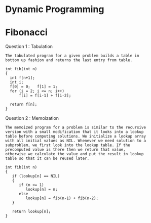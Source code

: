 # Dynamic Programming
# Fibonacci

Question 1 : Tabulation 

	The tabulated program for a given problem builds a table in 
	bottom up fashion and returns the last entry from table.

    int fib(int n)
	{
	  int f[n+1];
	  int i;
	  f[0] = 0;   f[1] = 1; 
	  for (i = 2; i <= n; i++)
	      f[i] = f[i-1] + f[i-2];
	 
	  return f[n];
	}

Question 2 : Memoization
	
	The memoized program for a problem is similar to the recursive 
	version with a small modification that it looks into a lookup 
	table before computing solutions. We initialize a lookup array 
	with all initial values as NIL. Whenever we need solution to a 
	subproblem, we first look into the lookup table. If the 
	precomputed value is there then we return that value, 
	otherwise we calculate the value and put the result in lookup
	table so that it can be reused later.

	int fib(int n)
	{
	   if (lookup[n] == NIL)
	   {
	      if (n <= 1)
	         lookup[n] = n;
	      else
	         lookup[n] = fib(n-1) + fib(n-2);
	   }
	 
	   return lookup[n];
	}
